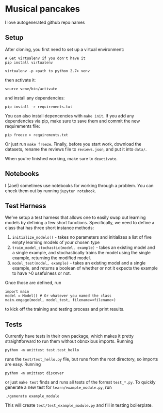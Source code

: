 # Musical pancakes
I love autogenerated github repo names

## Setup
After cloning, you first need to set up a virtual environment:

    # Get virtualenv if you don't have it
    pip install virtualenv

    virtualenv -p <path to python 2.7> venv

then activate it:

    source venv/bin/activate

and install any dependencies:

    pip install -r requirements.txt

You can also install depencencies with `make init`.  If you add any dependencies
via pip, make sure to save them and commit the new requirements file:

    pip freeze > requirements.txt

Or just run `make freeze`.  Finally, before you start work, download the datasets,
rename the reviews file to `reviews.json`, and put it into `data/`.

When you're finished working, make sure to `deactivate`.

## Notebooks
I (Joel) sometimes use notebooks for working through a problem.  You can check
them out by running `jupyter notebook`.

## Test Harness
We've setup a test harness that allows one to easily swap out learning models by
defining a few short functions.  Specifically, we need to define a class that
has three short instance methods:

1. `initialize_models()` - takes no parameters and initializes a
   list of five empty learning models of your chosen type
2. `train_model_stochastic(model, example)` - takes an existing
   model and a single example, and stochastically trains the model using the
   single example, returning the modified model.
3. `model_test(model, example)` - takes an existing model and a single example,
   and returns a boolean of whether or not it expects the example to have >0
   usefulness or not.

Once those are defined, run

    import main
    model = Model() # Or whatever you named the class
    main.engage(model, model_test, filename=<filename>)

to kick off the training and testing process and print results.

## Tests
Currently have tests in their own package, which makes it pretty straightforward
to run them without obnoxious imports.  Running

    python -m unittest test.test_hello

runs the `test/test_hello.py` file, but runs from the root directory, so imports
are easy.  Running

    python -m unittest discover

or just `make test` finds and runs all tests of the format `test_*.py`.  To
quickly generate a new test for `learn/example_module.py`, run

    ./generate example_module

This will create `test/test_example_module.py` and fill in testing boilerplate.
